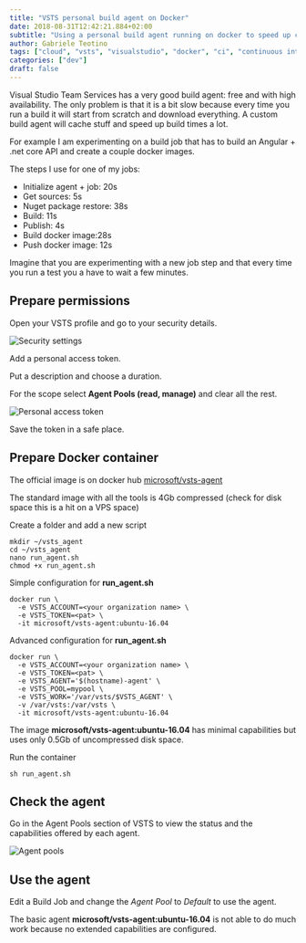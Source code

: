 ```yaml
---
title: "VSTS personal build agent on Docker"
date: 2018-08-31T12:42:21.884+02:00
subtitle: "Using a personal build agent running on docker to speed up compilation times"
author: Gabriele Teotino
tags: ["cloud", "vsts", "visualstudio", "docker", "ci", "continuous integration"]
categories: ["dev"]
draft: false
---
```


Visual Studio Team Services has a very good build agent: free and with high availability. The only problem is that it is a bit slow because every time you run a build it will start from scratch and download everything. A custom build agent will cache stuff and speed up build times a lot.

<!--more-->

For example I am experimenting on a build job that has to build an Angular + .net core API and create a couple docker images.

The steps I use for one of my jobs:

- Initialize agent + job: 20s
- Get sources: 5s
- Nuget package restore: 38s
- Build: 11s
- Publish: 4s
- Build docker image:28s
- Push docker image: 12s

Imagine that you are experimenting with a new job step and that every time you run a test you a have to wait a few minutes.

## Prepare permissions

Open your VSTS profile and go to your security details.

![Security settings](Screenshot_1_security.png)

Add a personal access token.

Put a description and choose a duration.

For the scope select **Agent Pools (read, manage)** and clear all the rest.

![Personal access token](Screenshot_2_personal_access_token.png)

Save the token in a safe place.

## Prepare Docker container

The official image is on docker hub [microsoft/vsts-agent](https://hub.docker.com/r/microsoft/vsts-agent/)

The standard image with all the tools is 4Gb compressed (check for disk space this is a hit on a VPS space)

Create a folder and add a new script

```shell
mkdir ~/vsts_agent
cd ~/vsts_agent
nano run_agent.sh
chmod +x run_agent.sh
```

Simple configuration for **run_agent.sh**

```shell
docker run \
  -e VSTS_ACCOUNT=<your organization name> \
  -e VSTS_TOKEN=<pat> \
  -it microsoft/vsts-agent:ubuntu-16.04
```

Advanced configuration for **run_agent.sh**

```shell
docker run \
  -e VSTS_ACCOUNT=<your organization name> \
  -e VSTS_TOKEN=<pat> \
  -e VSTS_AGENT='$(hostname)-agent' \
  -e VSTS_POOL=mypool \
  -e VSTS_WORK='/var/vsts/$VSTS_AGENT' \
  -v /var/vsts:/var/vsts \
  -it microsoft/vsts-agent:ubuntu-16.04
```

The image **microsoft/vsts-agent:ubuntu-16.04** has minimal capabilities but uses only 0.5Gb of uncompressed disk space.

Run the container

```shell
sh run_agent.sh
```

## Check the agent

Go in the Agent Pools section of VSTS to view the status and the capabilities offered by each agent.

![Agent pools](Screenshot_3_agent_pools.png)

## Use the agent

Edit a Build Job and change the *Agent Pool* to *Default* to use the agent.

The basic agent **microsoft/vsts-agent:ubuntu-16.04** is not able to do much work because no extended capabilities are configured.
